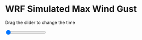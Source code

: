 <h1>WRF Simulated Max Wind Gust</h1>
<p>Drag the slider to change the time</p>

<div class="slidecontainer">
<input oninput='setImage(this)' class="slider" type="range" min="0" max="21" value="0" step="1" />
<img id='img'/>
</div>

<script>
var img = document.getElementById('img');
var img_array = ['/assets/images/wrf/w_wrfout_d01_2020-03-05_12:00:00.png',
'/assets/images/wrf/w_wrfout_d01_2020-03-05_13:00:00.png',
'/assets/images/wrf/w_wrfout_d01_2020-03-05_14:00:00.png',
'/assets/images/wrf/w_wrfout_d01_2020-03-05_15:00:00.png',
'/assets/images/wrf/w_wrfout_d01_2020-03-05_16:00:00.png',
'/assets/images/wrf/w_wrfout_d01_2020-03-05_17:00:00.png',
'/assets/images/wrf/w_wrfout_d01_2020-03-05_18:00:00.png',
'/assets/images/wrf/w_wrfout_d01_2020-03-05_19:00:00.png',
'/assets/images/wrf/w_wrfout_d01_2020-03-05_20:00:00.png',
'/assets/images/wrf/w_wrfout_d01_2020-03-05_21:00:00.png',
'/assets/images/wrf/w_wrfout_d01_2020-03-05_22:00:00.png',
'/assets/images/wrf/w_wrfout_d01_2020-03-05_23:00:00.png',
'/assets/images/wrf/w_wrfout_d01_2020-03-06_00:00:00.png',
'/assets/images/wrf/w_wrfout_d01_2020-03-06_01:00:00.png',
'/assets/images/wrf/w_wrfout_d01_2020-03-06_02:00:00.png',
'/assets/images/wrf/w_wrfout_d01_2020-03-06_03:00:00.png',
'/assets/images/wrf/w_wrfout_d01_2020-03-06_04:00:00.png',
'/assets/images/wrf/w_wrfout_d01_2020-03-06_05:00:00.png',
'/assets/images/wrf/w_wrfout_d01_2020-03-06_06:00:00.png',
'/assets/images/wrf/w_wrfout_d01_2020-03-06_07:00:00.png',
'/assets/images/wrf/w_wrfout_d01_2020-03-06_08:00:00.png',];
function setImage(obj)
{
        var value = obj.value;
        img.src = img_array[value];

}
</script>
